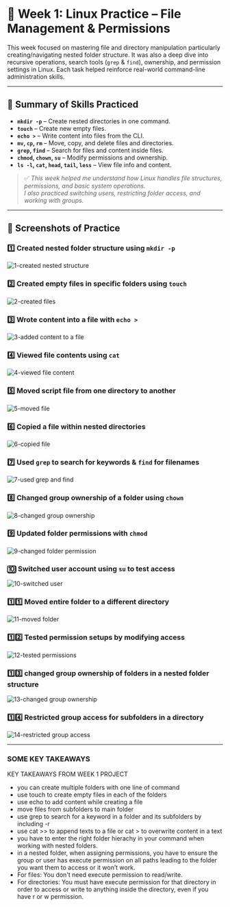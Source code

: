 # 📁 Week 1: Linux Practice – File Management & Permissions

This week focused on mastering file and directory manipulation particularly creating/navigating nested folder structure. It was also a deep dive into recursive operations, search tools (`grep` & `find`), ownership, and permission settings in Linux. Each task helped reinforce real-world command-line administration skills.

---

## 🔧 Summary of Skills Practiced

- **`mkdir -p`** – Create nested directories in one command.
- **`touch`** – Create new empty files.
- **`echo >`** – Write content into files from the CLI.
- **`mv`, `cp`, `rm`** – Move, copy, and delete files and directories.
- **`grep`, `find`** – Search for files and content inside files.
- **`chmod`, `chown`, `su`** – Modify permissions and ownership.
- **`ls -l`, `cat`, `head`, `tail`, `less`** – View file info and content.

> ✅ *This week helped me understand how Linux handles file structures, permissions, and basic system operations.  
> I also practiced switching users, restricting folder access, and working with groups.*

---

## 📸 Screenshots of Practice

### 1️⃣ Created nested folder structure using `mkdir -p`
![1-created nested structure](images/1.png)

### 2️⃣ Created empty files in specific folders using `touch`
![2-created files](images/2.png)

### 3️⃣ Wrote content into a file with `echo >`
![3-added content to a file](images/3.png)

### 4️⃣ Viewed file contents using `cat`
![4-viewed file content](images/4.png)

### 5️⃣ Moved script file from one directory to another
![5-moved file](images/5.png)

### 6️⃣ Copied a file within nested directories
![6-copied file](images/6.png)

### 7️⃣ Used `grep` to search for keywords & `find` for filenames
![7-used grep and find](images/7.png)

### 8️⃣ Changed group ownership of a folder using `chown`
![8-changed group ownership](images/8.png)

### 9️⃣ Updated folder permissions with `chmod`
![9-changed folder permission](images/9.png)

### 🔟 Switched user account using `su` to test access
![10-switched user](images/10.png)

### 1️⃣1️⃣ Moved entire folder to a different directory
![11-moved folder](images/11.png)

### 1️⃣2️⃣ Tested permission setups by modifying access
![12-tested permissions](images/12.png)

### 1️⃣3️⃣ changed group ownership of folders in a nested folder structure
![13-changed group ownership](images/13.png)

### 1️⃣4️⃣ Restricted group access for subfolders in a directory
![14-restricted group access](images/14.png)

---

### SOME KEY TAKEAWAYS
KEY TAKEAWAYS FROM WEEK 1 PROJECT
- you can create multiple folders with one line of command
- use touch to create empty files in each of the folders
- use echo to add content while creating a file
- move files from subfolders to main folder
- use grep to search for a keyword in a folder and its subfolders by including -r
- use cat >> to append texts to a file or cat > to overwrite content in a text
- you have to enter the right folder hierachy in your command when working with nested folders. 
- in a nested folder, when assigning permissions, you have to ensure the group or user has execute permission on all paths leading to the folder you want them to access or it won’t work. 
- For files: You don't need execute permission to read/write.
- For directories: You must have execute permission for that directory in order to access or write to anything inside the directory, even if you have r or w permission.